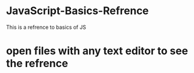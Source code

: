 # JavaScript-Basics-Refrence
This is a refrence to basics of JS
# open files with any text editor to see the refrence
